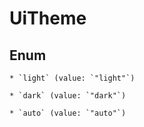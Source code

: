 
# UiTheme

## Enum


    * `light` (value: `"light"`)

    * `dark` (value: `"dark"`)

    * `auto` (value: `"auto"`)



